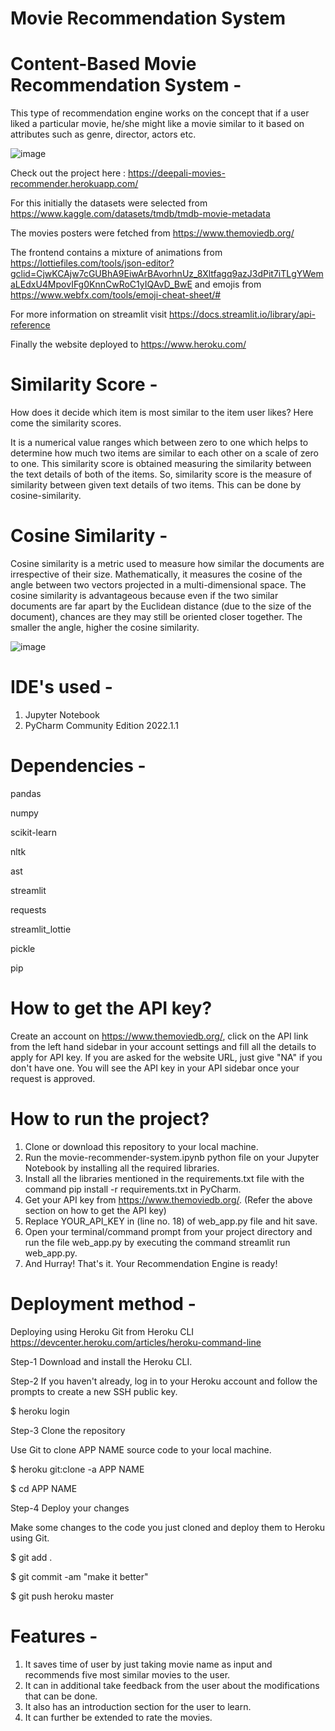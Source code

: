 # Movie Recommendation System
# Content-Based Movie Recommendation System -
This type of recommendation engine works on the concept that if a user liked a particular movie, he/she might like a movie similar to it based on attributes such as genre, director, actors etc.

![image](https://user-images.githubusercontent.com/90978030/170785934-3a3aabc1-125f-419c-adc3-358e861b7eec.png)


Check out the project here : https://deepali-movies-recommender.herokuapp.com/ 

For this initially the datasets were selected from https://www.kaggle.com/datasets/tmdb/tmdb-movie-metadata

The movies posters were fetched from https://www.themoviedb.org/

The frontend contains a mixture of animations from https://lottiefiles.com/tools/json-editor?gclid=CjwKCAjw7cGUBhA9EiwArBAvorhnUz_8Xltfagq9azJ3dPit7iTLgYWemaLEdxU4MpovIFg0KnnCwRoC1yIQAvD_BwE and emojis from https://www.webfx.com/tools/emoji-cheat-sheet/#

For more information on streamlit visit https://docs.streamlit.io/library/api-reference

Finally the website deployed to https://www.heroku.com/

# Similarity Score -
How does it decide which item is most similar to the item user likes? Here come the similarity scores.

It is a numerical value ranges which between zero to one which helps to determine how much two items are similar to each other on a scale of zero to one. This similarity score is obtained measuring the similarity between the text details of both of the items. So, similarity score is the measure of similarity between given text details of two items. This can be done by cosine-similarity.

# Cosine Similarity -
Cosine similarity is a metric used to measure how similar the documents are irrespective of their size. Mathematically, it measures the cosine of the angle between two vectors projected in a multi-dimensional space. The cosine similarity is advantageous because even if the two similar documents are far apart by the Euclidean distance (due to the size of the document), chances are they may still be oriented closer together. The smaller the angle, higher the cosine similarity.

![image](https://user-images.githubusercontent.com/90978030/170785665-3662d48f-4573-4029-b73f-38fcc9dc842b.png)


# IDE's used -
1. Jupyter Notebook
2. PyCharm Community Edition 2022.1.1

# Dependencies -
pandas

numpy

scikit-learn

nltk

ast

streamlit

requests

streamlit_lottie

pickle

pip

# How to get the API key?
Create an account on https://www.themoviedb.org/, click on the API link from the left hand sidebar in your account settings and fill all the details to apply for API key. If you are asked for the website URL, just give "NA" if you don't have one. You will see the API key in your API sidebar once your request is approved.

# How to run the project?
1. Clone or download this repository to your local machine.
2. Run the movie-recommender-system.ipynb python file on your Jupyter Notebook by installing all the required libraries.
3. Install all the libraries mentioned in the requirements.txt file with the command pip install -r requirements.txt in PyCharm. 
4. Get your API key from https://www.themoviedb.org/. (Refer the above section on how to get the API key)
5. Replace YOUR_API_KEY in (line no. 18) of web_app.py file and hit save.
6. Open your terminal/command prompt from your project directory and run the file web_app.py by executing the command streamlit run web_app.py.
7. And Hurray! That's it. Your Recommendation Engine is ready!

# Deployment method -
Deploying using Heroku Git from Heroku CLI https://devcenter.heroku.com/articles/heroku-command-line

Step-1 Download and install the Heroku CLI.



Step-2 If you haven't already, log in to your Heroku account and follow the prompts to create a new SSH public key.

$ heroku login



Step-3 Clone the repository

Use Git to clone APP NAME source code to your local machine.

$ heroku git:clone -a APP NAME

$ cd APP NAME



Step-4 Deploy your changes

Make some changes to the code you just cloned and deploy them to Heroku using Git.

$ git add .

$ git commit -am "make it better"

$ git push heroku master

# Features -
1. It saves time of user by just taking movie name as input and recommends five most similar movies to the user.
2. It can in additional take feedback from the user about the modifications that can be done.
3. It also has an introduction section for the user to learn.
4. It can further be extended to rate the movies.
